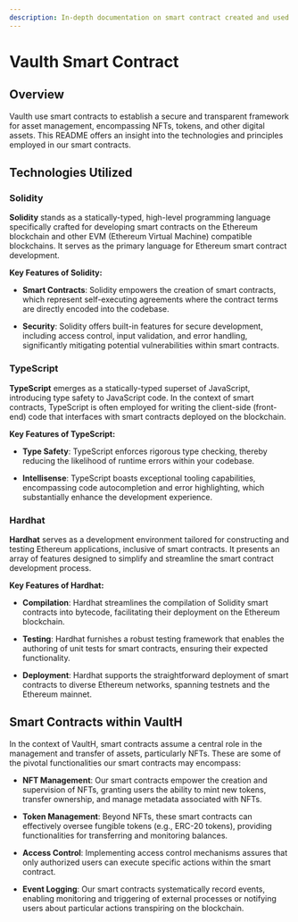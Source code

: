 ```yaml
---
description: In-depth documentation on smart contract created and used by Vaulth
---
```


# Vaulth Smart Contract

## Overview

Vaulth use smart contracts to establish a secure and transparent framework for asset management, encompassing NFTs, tokens, and other digital assets. This README offers an insight into the technologies and principles employed in our smart contracts.

## Technologies Utilized

### Solidity

**Solidity** stands as a statically-typed, high-level programming language specifically crafted for developing smart contracts on the Ethereum blockchain and other EVM (Ethereum Virtual Machine) compatible blockchains. It serves as the primary language for Ethereum smart contract development.

**Key Features of Solidity:**

- **Smart Contracts**: Solidity empowers the creation of smart contracts, which represent self-executing agreements where the contract terms are directly encoded into the codebase.

- **Security**: Solidity offers built-in features for secure development, including access control, input validation, and error handling, significantly mitigating potential vulnerabilities within smart contracts.

### TypeScript

**TypeScript** emerges as a statically-typed superset of JavaScript, introducing type safety to JavaScript code. In the context of smart contracts, TypeScript is often employed for writing the client-side (front-end) code that interfaces with smart contracts deployed on the blockchain.

**Key Features of TypeScript:**

- **Type Safety**: TypeScript enforces rigorous type checking, thereby reducing the likelihood of runtime errors within your codebase.

- **Intellisense**: TypeScript boasts exceptional tooling capabilities, encompassing code autocompletion and error highlighting, which substantially enhance the development experience.

### Hardhat

**Hardhat** serves as a development environment tailored for constructing and testing Ethereum applications, inclusive of smart contracts. It presents an array of features designed to simplify and streamline the smart contract development process.

**Key Features of Hardhat:**

- **Compilation**: Hardhat streamlines the compilation of Solidity smart contracts into bytecode, facilitating their deployment on the Ethereum blockchain.

- **Testing**: Hardhat furnishes a robust testing framework that enables the authoring of unit tests for smart contracts, ensuring their expected functionality.

- **Deployment**: Hardhat supports the straightforward deployment of smart contracts to diverse Ethereum networks, spanning testnets and the Ethereum mainnet.

## Smart Contracts within VaultH

In the context of VaultH, smart contracts assume a central role in the management and transfer of assets, particularly NFTs. These are some of the pivotal functionalities our smart contracts may encompass:

- **NFT Management**: Our smart contracts empower the creation and supervision of NFTs, granting users the ability to mint new tokens, transfer ownership, and manage metadata associated with NFTs.

- **Token Management**: Beyond NFTs, these smart contracts can effectively oversee fungible tokens (e.g., ERC-20 tokens), providing functionalities for transferring and monitoring balances.

- **Access Control**: Implementing access control mechanisms assures that only authorized users can execute specific actions within the smart contract.

- **Event Logging**: Our smart contracts systematically record events, enabling monitoring and triggering of external processes or notifying users about particular actions transpiring on the blockchain.

